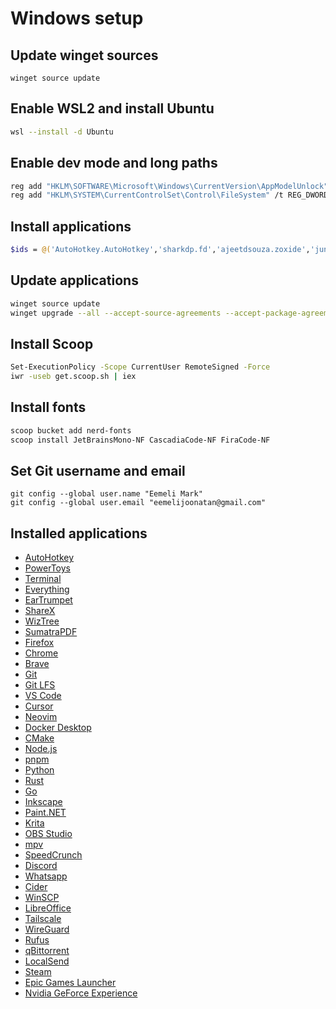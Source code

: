 # Windows setup

## Update winget sources
```
winget source update
```

## Enable WSL2 and install Ubuntu
```sh
wsl --install -d Ubuntu
```

## Enable dev mode and long paths
```sh
reg add "HKLM\SOFTWARE\Microsoft\Windows\CurrentVersion\AppModelUnlock" /t REG_DWORD /v "AllowDevelopmentWithoutDevLicense" /d 1 /f
reg add "HKLM\SYSTEM\CurrentControlSet\Control\FileSystem" /t REG_DWORD /v LongPathsEnabled /d 1 /f
```

## Install applications
```sh
$ids = @('AutoHotkey.AutoHotkey','sharkdp.fd','ajeetdsouza.zoxide','junegunn.fzf','Microsoft.PowerShell','7zip.7zip','Microsoft.PowerToys','Microsoft.WindowsTerminal','voidtools.Everything','File-New-Project.EarTrumpet','Starship.Starship','ShareX.ShareX','AntibodySoftware.WizTree','SumatraPDF.SumatraPDF','Mozilla.Firefox','Google.Chrome','Brave.Brave','Git.Git','GitHub.GitLFS','Microsoft.VisualStudioCode','Anysphere.Cursor','Neovim.Neovim','Docker.DockerDesktop','Kitware.CMake','OpenJS.NodeJS.LTS','pnpm.pnpm','Python.Python.3.12','Rustlang.Rust.MSVC','GoLang.Go','Inkscape.Inkscape','dotPDN.PaintDotNet','KDE.Krita','OBSProject.OBSStudio','mpv.net','SpeedCrunch.SpeedCrunch','Discord.Discord','WhatsApp.WhatsApp','CiderCollective.Cider','WinSCP.WinSCP','TheDocumentFoundation.LibreOffice','Tailscale.Tailscale','WireGuard.WireGuard','Rufus.Rufus','qBittorrent.qBittorrent','LocalSend.LocalSend','Valve.Steam','EpicGames.EpicGamesLauncher','NVIDIA.GeForceExperience'); winget source update; foreach ($id in $ids) { winget install -e --id $id --accept-source-agreements --accept-package-agreements }
```

## Update applications
```sh
winget source update
winget upgrade --all --accept-source-agreements --accept-package-agreements
```

## Install Scoop
```sh
Set-ExecutionPolicy -Scope CurrentUser RemoteSigned -Force
iwr -useb get.scoop.sh | iex
```

## Install fonts
```sh
scoop bucket add nerd-fonts
scoop install JetBrainsMono-NF CascadiaCode-NF FiraCode-NF
```

## Set Git username and email
```
git config --global user.name "Eemeli Mark"
git config --global user.email "eemelijoonatan@gmail.com"
```

## Installed applications
- [AutoHotkey](https://www.autohotkey.com/)
- [PowerToys](https://docs.microsoft.com/powertoys/)
- [Terminal](https://aka.ms/terminal)
- [Everything](https://www.voidtools.com/)
- [EarTrumpet](https://eartrumpet.app/)
- [ShareX](https://getsharex.com/)
- [WizTree](https://diskanalyzer.com/)
- [SumatraPDF](https://www.sumatrapdfreader.org/free-pdf-reader.html)
- [Firefox](https://www.mozilla.org/en-US/firefox)
- [Chrome](https://www.google.com/intl/fi_fi/chrome/)
- [Brave](https://brave.com/)
- [Git](https://git-scm.com/)
- [Git LFS](https://git-lfs.com/)
- [VS Code](https://code.visualstudio.com)
- [Cursor](https://www.cursor.so/)
- [Neovim](https://neovim.io/)
- [Docker Desktop](https://www.docker.com/products/docker-desktop/)
- [CMake](https://cmake.org/)
- [Node.js](https://nodejs.org/)
- [pnpm](https://pnpm.io/)
- [Python](https://www.python.org/)
- [Rust](https://rust-lang.org/)
- [Go](https://go.dev/)
- [Inkscape](https://inkscape.org/)
- [Paint.NET](https://www.getpaint.net/)
- [Krita](https://krita.org/)
- [OBS Studio](https://obsproject.com/)
- [mpv](https://mpv.io/)
- [SpeedCrunch](https://speedcrunch.org/)
- [Discord](https://discord.com/)
- [Whatsapp](https://www.whatsapp.com/)
- [Cider](https://cider.sh/)
- [WinSCP](https://winscp.net/)
- [LibreOffice](https://www.libreoffice.org/)
- [Tailscale](https://tailscale.com/)
- [WireGuard](https://www.wireguard.com/)
- [Rufus](https://rufus.ie/)
- [qBittorrent](https://www.qbittorrent.org/)
- [LocalSend](https://localsend.org/)
- [Steam](https://store.steampowered.com)
- [Epic Games Launcher](https://www.epicgames.com/store/en-US/download)
- [Nvidia GeForce Experience](https://www.nvidia.com/geforce/geforce-experience/)



